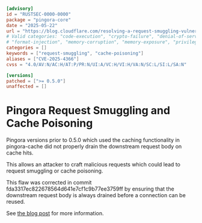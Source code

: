 ```toml
[advisory]
id = "RUSTSEC-0000-0000"
package = "pingora-core"
date = "2025-05-22"
url = "https://blog.cloudflare.com/resolving-a-request-smuggling-vulnerability-in-pingora/"
# Valid categories: "code-execution", "crypto-failure", "denial-of-service", "file-disclosure"
# "format-injection", "memory-corruption", "memory-exposure", "privilege-escalation"
categories = []
keywords = ["request-smuggling", "cache-poisoning"]
aliases = ["CVE-2025-4366"]
cvss = "4.0/AV:N/AC:H/AT:P/PR:N/UI:A/VC:H/VI:H/VA:N/SC:L/SI:L/SA:N"

[versions]
patched = [">= 0.5.0"]
unaffected = []

```

# Pingora Request Smuggling and Cache Poisoning

Pingora versions prior to 0.5.0 which used the caching functionality in pingora-cache did not properly drain the downstream request body on cache hits.

This allows an attacker to craft malicious requests which could lead to request smuggling or cache poisoning.

This flaw was corrected in commit fda3317ec822678564d641e7cf1c9b77ee3759ff by ensuring that the downstream request body is always drained before a connection can be reused.

See [the blog post](https://blog.cloudflare.com/resolving-a-request-smuggling-vulnerability-in-pingora/) for more information.
